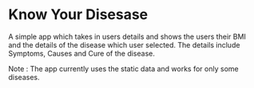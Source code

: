 # Know Your Disesase

A simple app which takes in users details and shows the users their BMI and the details of the disease which user selected.
The details include Symptoms, Causes and Cure of the disease.

Note : The app currently uses the static data and works for only some diseases.
